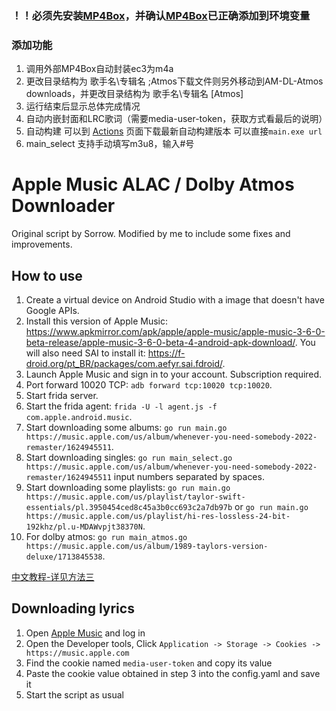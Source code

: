 ### ！！必须先安装[MP4Box](https://gpac.io/downloads/gpac-nightly-builds/)，并确认[MP4Box](https://gpac.io/downloads/gpac-nightly-builds/)已正确添加到环境变量

### 添加功能
1. 调用外部MP4Box自动封装ec3为m4a
2. 更改目录结构为 歌手名\专辑名  ;Atmos下载文件则另外移动到AM-DL-Atmos downloads，并更改目录结构为 歌手名\专辑名 [Atmos]
3. 运行结束后显示总体完成情况
4. 自动内嵌封面和LRC歌词（需要media-user-token，获取方式看最后的说明）
5. 自动构建 可以到 [Actions](https://github.com/zhaarey/apple-music-alac-atmos-downloader/actions) 页面下载最新自动构建版本 可以直接`main.exe url`
6. main_select 支持手动填写m3u8，输入#号



# Apple Music ALAC / Dolby Atmos Downloader

Original script by Sorrow. Modified by me to include some fixes and improvements.

## How to use
1. Create a virtual device on Android Studio with a image that doesn't have Google APIs.
2. Install this version of Apple Music: https://www.apkmirror.com/apk/apple/apple-music/apple-music-3-6-0-beta-release/apple-music-3-6-0-beta-4-android-apk-download/. You will also need SAI to install it: https://f-droid.org/pt_BR/packages/com.aefyr.sai.fdroid/.
3. Launch Apple Music and sign in to your account. Subscription required.
4. Port forward 10020 TCP: `adb forward tcp:10020 tcp:10020`.
5. Start frida server.
6. Start the frida agent: `frida -U -l agent.js -f com.apple.android.music`.
7. Start downloading some albums: `go run main.go https://music.apple.com/us/album/whenever-you-need-somebody-2022-remaster/1624945511`.
8. Start downloading singles: `go run main_select.go https://music.apple.com/us/album/whenever-you-need-somebody-2022-remaster/1624945511` input numbers separated by spaces.
9. Start downloading some playlists: `go run main.go https://music.apple.com/us/playlist/taylor-swift-essentials/pl.3950454ced8c45a3b0cc693c2a7db97b` or `go run main.go https://music.apple.com/us/playlist/hi-res-lossless-24-bit-192khz/pl.u-MDAWvpjt38370N`.
10. For dolby atmos: `go run main_atmos.go https://music.apple.com/us/album/1989-taylors-version-deluxe/1713845538`.

[中文教程-详见方法三](https://telegra.ph/Apple-Music-Alac高解析度无损音乐下载教程-04-02-2)

## Downloading lyrics
1. Open [Apple Music](https://music.apple.com) and log in
2. Open the Developer tools, Click `Application -> Storage -> Cookies -> https://music.apple.com`
3. Find the cookie named `media-user-token` and copy its value
4. Paste the cookie value obtained in step 3 into the config.yaml and save it
5. Start the script as usual
